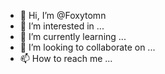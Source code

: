 - 👋 Hi, I’m @Foxytomn
- 👀 I’m interested in ...
- 🌱 I’m currently learning ...
- 💞️ I’m looking to collaborate on ...
- 📫 How to reach me ...

<!---
Foxytomn/Foxytomn is a ✨ special ✨ repository because its `README.md` (this file) appears on your GitHub profile.
You can click the Preview link to take a look at your changes.
--->
